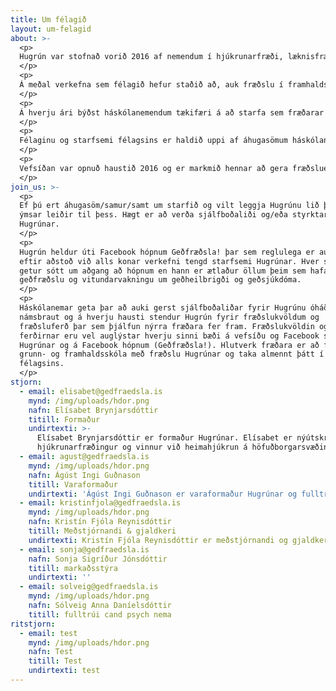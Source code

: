 ```yaml
---
title: Um félagið
layout: um-felagid
about: >-
  <p>
  Hugrún var stofnað vorið 2016 af nemendum í hjúkrunarfræði, læknisfræði og sálfræði við Háskóla Íslands. Síðan þá hafa fjölmargir aðilar komið að starfi félagsins úr ýmsum greinum háskólans og víðar. Félagið hefur það að markmiði að fræða ungt fólk um geðheilbrigði, geðsjúkdóma og úrræði, sem og að auka samfélagslega vitund.
  </p>
  <p>
  Á meðal verkefna sem félagið hefur staðið að, auk fræðslu í framhaldsskólum, eru opin fræðslukvöld í Háskóla Íslands fyrir almenning, greinaskriftaátak í tilefni alþjóðlega geðheilbrigðisdagsins 10. október, fræðsla og kynningar í félagsmiðstöðvum, fræðsla fyrir foreldra- og nemendafélög og fleiri.
  </p>
  <p>
  Á hverju ári býðst háskólanemendum tækifæri á að starfa sem fræðarar fyrir hönd Hugrúnar. Þeir þurfa að uppfylla ákveðin skilyrði áður en þeir mega halda fræðslur. Í ár eru starfandi um 70 fræðarar sem vinna í sjálfboðavinnu að ferðast um land allt í grunn- og framhaldsskóla og fræða ungmenni um geðheilbrigði, -sjúkdóma og úrræði sem standa til boða. 
  </p>
  <p>
  Félaginu og starfsemi félagsins er haldið uppi af áhugasömum háskólanemendum sem brenna fyrir að bæta vitneskju um geðheilbrigði, útrýma fordómum og styrkja ungmenni. 
  </p>
  <p>
  Vefsíðan var opnuð haustið 2016 og er markmið hennar að gera fræðsluefni um geðheilbrigði og geðsjúkdóma aðgengilegt, á mannamáli. Sömuleiðis eru birtar reglulega fréttir af starfseminni, greinar og pistlar frá gestahöfundum sem og viðtöl. 
  </p>
join_us: >-
  <p>
  Ef þú ert áhugasöm/samur/samt um starfið og vilt leggja Hugrúnu lið þá eru
  ýmsar leiðir til þess. Hægt er að verða sjálfboðaliði og/eða styrktaraðili
  Hugrúnar.
  </p>
  <p>
  Hugrún heldur úti Facebook hópnum Geðfræðsla! þar sem reglulega er auglýst
  eftir aðstoð við alls konar verkefni tengd starfsemi Hugrúnar. Hver sem er
  getur sótt um aðgang að hópnum en hann er ætlaður öllum þeim sem hafa áhuga á
  geðfræðslu og vitundarvakningu um geðheilbrigði og geðsjúkdóma.
  </p>
  <p>
  Háskólanemar geta þar að auki gerst sjálfboðaliðar fyrir Hugrúnu óháð
  námsbraut og á hverju hausti stendur Hugrún fyrir fræðslukvöldum og
  fræðsluferð þar sem þjálfun nýrra fræðara fer fram. Fræðslukvöldin og
  ferðirnar eru vel auglýstar hverju sinni bæði á vefsíðu og Facebook síðu
  Hugrúnar og á Facebook hópnum (Geðfræðsla!). Hlutverk fræðara er að fara í
  grunn- og framhaldsskóla með fræðslu Hugrúnar og taka almennt þátt í starfsemi
  félagsins.
  </p>
stjorn:
  - email: elisabet@gedfraedsla.is
    mynd: /img/uploads/hdor.png
    nafn: Elísabet Brynjarsdóttir
    titill: Formaður
    undirtexti: >-
      Elísabet Brynjarsdóttir er formaður Hugrúnar. Elísabet er nýútskrifaður
      hjúkrunarfræðingur og vinnur við heimahjúkrun á höfuðborgarsvæðinu.
  - email: agust@gedfraedsla.is
    mynd: /img/uploads/hdor.png
    nafn: Ágúst Ingi Guðnason
    titill: Varaformaður
    undirtexti: 'Ágúst Ingi Guðnason er varaformaður Hugrúnar og fulltrúi læknanema. '
  - email: kristinfjola@gedfraedsla.is
    mynd: /img/uploads/hdor.png
    nafn: Kristín Fjóla Reynisdóttir
    titill: Meðstjórnandi & gjaldkeri
    undirtexti: Kristín Fjóla Reynisdóttir er meðstjórnandi og gjaldkeri Hugrúnar.
  - email: sonja@gedfraedsla.is
    nafn: Sonja Sigríður Jónsdóttir
    titill: markaðsstýra
    undirtexti: ''
  - email: solveig@gedfraedsla.is
    mynd: /img/uploads/hdor.png
    nafn: Sólveig Anna Daníelsdóttir
    titill: fulltrúi cand psych nema
ritstjorn:
  - email: test
    mynd: /img/uploads/hdor.png
    nafn: Test
    titill: Test
    undirtexti: test
---
```


